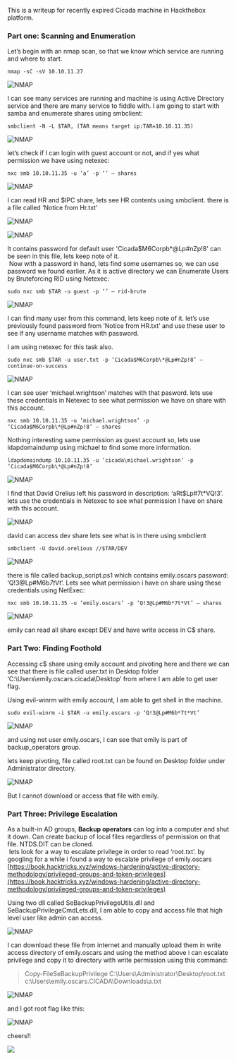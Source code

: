 This is a writeup for recently expired Cicada machine in Hackthebox platform.

### Part one: Scanning and Enumeration

Let’s begin with an nmap scan, so that we know which service are running and where to start.

```
nmap -sC -sV 10.10.11.27
```

![NMAP](/static/writeups/Cicada/0.png)

I can see many services are running and machine is using Active Directory service and there are many service to fiddle with. I am going to start with samba and enumerate shares using smbclient:

```
smbclient -N -L $TAR, (TAR means target ip:TAR=10.10.11.35)
```

![NMAP](/static/writeups/Cicada/1.png)

let’s check if I can login with guest account or not, and if yes what permission we have using netexec:

```
nxc smb 10.10.11.35 -u ‘a’ -p ‘’ — shares
```

![NMAP](/static/writeups/Cicada/2.png)

I can read HR and $IPC share, lets see HR contents using smbclient. there is a file called ‘Notice from Hr.txt’

![NMAP](/static/writeups/Cicada/3.png)

![NMAP](/static/writeups/Cicada/4.png)

It contains password for default user 'Cicada$M6Corpb\*@Lp#nZp!8' can be seen in this file, lets keep note of it.  
 Now with a password in hand, lets find some usernames so, we can use password we found earlier. As it is active directory we can Enumerate Users by Bruteforcing RID using Netexec:

```
sudo nxc smb $TAR -u guest -p ‘’ — rid-brute
```

![NMAP](/static/writeups/Cicada/5.png)

I can find many user from this command, lets keep note of it. let’s use previously found password from ‘Notice from HR.txt’ and use these user to see if any username matches with password.

I am using netexec for this task also.

```
sudo nxc smb $TAR -u user.txt -p ‘Cicada$M6Corpb\*@Lp#nZp!8’ — continue-on-success
```

![NMAP](/static/writeups/Cicada/6.png)

I can see user ‘michael.wrightson’ matches with that pasword. lets use these credentials in Netexec to see what permission we have on share with this account.

```
nxc smb 10.10.11.35 -u ‘michael.wrightson’ -p ‘Cicada$M6Corpb\*@Lp#nZp!8’ — shares
```

Nothing interesting same permission as guest account so, lets use ldapdomaindump using michael to find some more information.

```
ldapdomaindump 10.10.11.35 -u ‘cicada\michael.wrightson’ -p ‘Cicada$M6Corpb\*@Lp#nZp!8’
```

![NMAP](/static/writeups/Cicada/7.png)

I find that David Orelius left his password in description: ‘aRt$Lp#7t\*VQ!3’. lets use the credentials in Netexec to see what permission I have on share with this account.

![NMAP](/static/writeups/Cicada/8.png)

david can access dev share lets see what is in there using smbclient

```
smbclient -U david.orelious //$TAR/DEV
```

![NMAP](/static/writeups/Cicada/9.png)

there is file called backup_script.ps1 which contains emily.oscars password: ‘Q!3@Lp#M6b*7t*Vt’. Lets see what permission i have on share using these credentials using NetExec:

```
nxc smb 10.10.11.35 -u ‘emily.oscars’ -p ‘Q!3@Lp#M6b*7t*Vt’ — shares
```

![NMAP](/static/writeups/Cicada/10.png)

emily can read all share except DEV and have write access in C$ share.

### Part Two: Finding Foothold

Accessing c$ share using emily account and pivoting here and there we can see that there is file called user.txt in Desktop folder ‘C:\Users\emily.oscars.cicada\Desktop’ from where I am able to get user flag.

Using evil-winrm with emily account, I am able to get shell in the machine.

```
sudo evil-winrm -i $TAR -u emily.oscars -p ‘Q!3@Lp#M6b*7t*Vt’
```

![NMAP](/static/writeups/Cicada/11.png)

and using net user emily.oscars, I can see that emily is part of backup_operators group.

lets keep pivoting, file called root.txt can be found on Desktop folder under Administrator directory.

![NMAP](/static/writeups/Cicada/12.png)

But I cannot download or access that file with emily.

### Part Three: Privilege Escalation

As a built-in AD groups, **Backup operators** can log into a computer and shut it down. Can create backup of local files regardless of permission on that file. NTDS.DIT can be cloned.  
 lets look for a way to escalate privilege in order to read ‘root.txt’. by googling for a while i found a way to escalate privilege of emily.oscars [https://book.hacktricks.xyz/windows-hardening/active-directory-methodology/privileged-groups-and-token-privileges](https://book.hacktricks.xyz/windows-hardening/active-directory-methodology/privileged-groups-and-token-privileges)

Using two dll called SeBackupPrivilegeUtils.dll and SeBackupPrivilegeCmdLets.dll, I am able to copy and access file that high level user like admin can access.

![NMAP](/static/writeups/Cicada/13.png)

I can download these file from internet and manually upload them in write access directory of emily.oscars and using the method above i can escalate privilege and copy it to directory with write permission using this command:

> Copy-FileSeBackupPrivilege C:\Users\Administrator\Desktop\root.txt c:\\Users\emily.oscars.CICADA\Downloads\a.txt

![NMAP](/static/writeups/Cicada/14.png)

and I got root flag like this:

![NMAP](/static/writeups/Cicada/15.png)

cheers!!

![](/static/writeups/Cicada/cicadaa.png)
